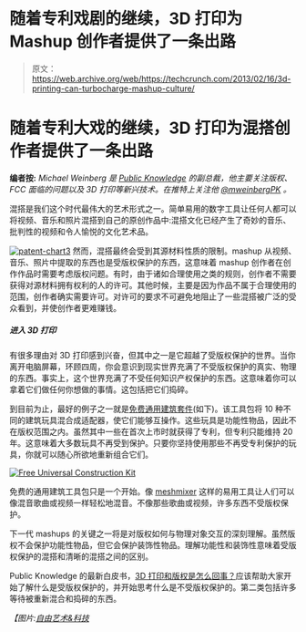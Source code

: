 # 随着专利戏剧的继续，3D 打印为 Mashup 创作者提供了一条出路

> 原文：<https://web.archive.org/web/https://techcrunch.com/2013/02/16/3d-printing-can-turbocharge-mashup-culture/>

# 随着专利大戏的继续，3D 打印为混搭创作者提供了一条出路

**编者按:** *Michael Weinberg 是 [Public Knowledge](https://web.archive.org/web/20230319190336/http://www.publicknowledge.org/) 的副总裁，他主要关注版权、FCC 面临的问题以及 3D 打印等新兴技术。在推特上关注他 [@mweinbergPK](https://web.archive.org/web/20230319190336/https://twitter.com/mweinbergPK) 。*

混搭是我们这个时代最伟大的艺术形式之一。简单易用的数字工具让任何人都可以将视频、音乐和照片混搭到自己的原创作品中:混搭文化已经产生了奇妙的音乐、批判性的视频和令人愉悦的文化艺术品。

[![patent-chart3](img/58be68fd8f2e5a1924f3e6d45f323eb3.png)](https://web.archive.org/web/20230319190336/https://techcrunch.com/2013/02/08/3d-printing-can-turbocharge-mashup-culture/patent-chart3/) 然而，混搭最终会受到其源材料性质的限制。mashup 从视频、音乐、照片中提取的东西也是受版权保护的东西，这意味着 mashup 创作者在创作作品时需要考虑版权问题。有时，由于诸如合理使用之类的规则，创作者不需要获得对源材料拥有权利的人的许可。其他时候，主要是因为作品不属于合理使用的范围，创作者确实需要许可。对许可的要求不可避免地阻止了一些混搭被广泛的受众看到，并使创作者更难赚钱。

##### 进入 3D 打印

有很多理由对 3D 打印感到兴奋，但其中之一是它超越了受版权保护的世界。当你离开电脑屏幕，环顾四周，你会意识到现实世界充满了不受版权保护的真实、物理的东西。事实上，这个世界充满了不受任何知识产权保护的东西。这意味着你可以拿着它们做任何你想做的事情。这包括把它们捣碎。

到目前为止，最好的例子之一就是[免费通用建筑套件](https://web.archive.org/web/20230319190336/http://fffff.at/free-universal-construction-kit/)(如下)。该工具包将 10 种不同的建筑玩具混合成适配器，使它们能够互操作。这些玩具是功能性物品，因此不在版权范围之内。虽然其中一些在首次上市时就获得了专利，但专利只能维持 20 年。这意味着大多数玩具不再受到保护。只要你坚持使用那些不再受专利保护的玩具，你就可以随心所欲地重新组合它们。

[![Free Universal Construction Kit](img/53aa3cb06079947265b58117256e44f8.png)](https://web.archive.org/web/20230319190336/https://techcrunch.com/2013/02/08/3d-printing-can-turbocharge-mashup-culture/free-universal-construction-kit/)

免费的通用建筑工具包只是一个开始。像 [meshmixer](https://web.archive.org/web/20230319190336/http://www.meshmixer.com/) 这样的易用工具让人们可以像混音歌曲或视频一样轻松地混音。不像那些歌曲或视频，许多东西不受版权保护。

下一代 mashups 的关键之一将是对版权如何与物理对象交互的深刻理解。虽然版权不会保护功能性物品，但它会保护装饰性物品。理解功能性和装饰性意味着受版权保护的混搭和清晰的混搭之间的区别。

Public Knowledge 的最新白皮书，[3D 打印和版权是怎么回事？](https://web.archive.org/web/20230319190336/http://www.publicknowledge.org/Copyright-3DPrinting)应该帮助大家开始了解什么是受版权保护的，并开始思考什么是不受版权保护的。第二类包括许多等待被重新混合和捣碎的东西。

*【图片:[自由艺术&科技](https://web.archive.org/web/20230319190336/http://fffff.at/free-universal-construction-kit/)*